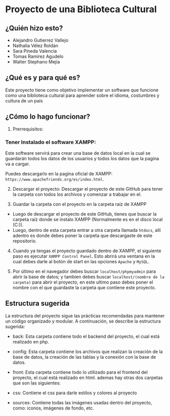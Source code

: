 # Proyecto de una Biblioteca Cultural

## ¿Quién hizo esto?

- Alejandro Gutierrez Vallejo
- Nathalia Vélez Roldán
- Sara Pineda Valencia
- Tomas Ramírez Agudelo
- Walter Stephano Mejía

## ¿Qué es y para qué es?

Este proyecto tiene como objetivo implementar un software que funcione como una biblioteca cultural para aprender sobre el idioma, costumbres y cultura de un país

## ¿Cómo lo hago funcionar?

1. Prerrequisitos:
### Tener Instalado el software XAMPP:

Este software servirá para crear una base de datos local en la cual se guardarán todos los datos de los usuarios y todos los datos que la pagina va a cargar.

Puedes descargarlo en la pagina oficial de XAMPP: `https://www.apachefriends.org/es/index.html`.

2. Descargar el proyecto:
Descargar el proyecto de este GitHub para tener la carpeta con todos los archivos y comenzar a trabajar en el.

3. Guardar la carpeta con el proyecto en la carpeta raíz de XAMPP
- Luego de descargar el proyecto de este GitHub, tienes que buscar la carpeta raíz donde se instalo XAMPP (Normalmente es en el disco local (C:)).
- Luego, dentro de esta carpeta entrar a otra carpeta llamada `htdocs`, allí adentro es donde debes poner la carpeta que descargaste de este repositorio.

4. Cuando ya tengas el proyecto guardado dentro de XAMPP, el siguiente paso es ejecutar `XAMPP Control Panel`. Esto abrirá una ventana en la cual debes darle al botón de start en las opciones `Apache` y `MySQL`.

5. Por último en el navegador debes buscar `localhost/phpmyadmin` para abrir la base de datos; y tambien debes buscar `localhost/(nombre de la carpeta)` para abrir el proyecto, en este ultimo paso debes poner el nombre con el que guardaste la carpeta que contiene este proyecto.

## Estructura sugerida

La estructura del proyecto sigue las prácticas recomendadas para mantener un código organizado y modular. A continuación, se describe la estructura sugerida:

- back: Esta carpeta contiene todo el backend del proyecto, el cual está realizado en php.

- config: Esta carpeta contiene los archivos que realizan la creación de la base de datos, la creación de las tablas y 
la conexión con la base de datos.

- front: Esta carpeta contiene todo lo utilizado para el frontend del proyecto, el cual está realizado en html. ademas hay otras dos carpetas que son las siguientes:

* css: Contiene el css para darle estilos y colores al proyecto

* sources: Contiene todas las imágenes usadas dentro del proyecto, como: iconos, imágenes de fondo, etc.


